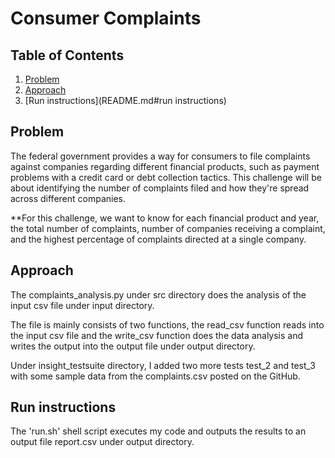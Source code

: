 # Consumer Complaints

## Table of Contents
1. [Problem](README.md#problem)
1. [Approach](README.md#approach)
1. [Run instructions](README.md#run instructions)

## Problem
The federal government provides a way for consumers to file complaints against companies regarding different financial products, such as payment problems with a credit card or debt collection tactics. This challenge will be about identifying the number of complaints filed and how they're spread across different companies. 

**For this challenge, we want to know for each financial product and year, the total number of complaints, number of companies receiving a complaint, and the highest percentage of complaints directed at a single company.

## Approach
The complaints_analysis.py under src directory does the analysis of the input csv file under input directory.

The file is mainly consists of two functions, the read_csv function reads into the input csv file and the write_csv function does the data analysis and writes the output into the output file under output directory.

Under insight_testsuite directory, I added two more tests test_2 and test_3 with some sample data from the complaints.csv posted on the GitHub.

## Run instructions
The 'run.sh' shell script executes my code and outputs the results to an output file report.csv under output directory.

